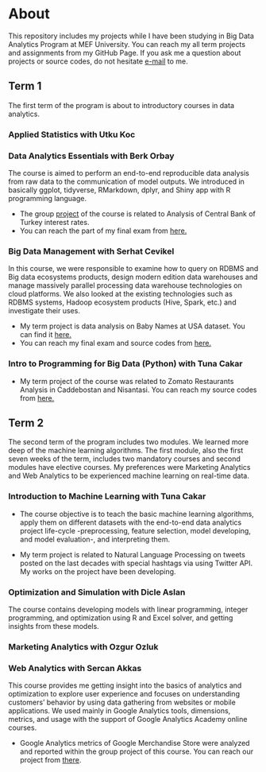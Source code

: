 # About

This repository includes my projects while I have been studying in Big Data Analytics Program at MEF University. You can reach my all term projects and assignments from my GitHub Page. If you ask me a question about projects or source codes, do not hesitate [e-mail](kamarn@mef.edu.tr) to me.

## Term 1 

The first term of the program is about to introductory courses in data analytics. 

### Applied Statistics with Utku Koc

### Data Analytics Essentials with Berk Orbay

The course is aimed to perform an end-to-end reproducible data analysis from raw data to the communication of model outputs. We introduced in basically ggplot, tidyverse, RMarkdown, dplyr, and Shiny app with R programming language. 

- The group [project](https://pjournal.github.io/mef03g-r-mut/) of the course is related to Analysis of Central Bank of Turkey interest rates. 
- You can reach the part of my final exam from [here.](https://github.com/nilaykamar/MEF_BDA20/blob/master/Final.html)

### Big Data Management with Serhat Cevikel

In this course, we were responsible to examine how to query on RDBMS and Big data ecosystems products, design modern edition data warehouses and manage massively parallel processing data warehouse technologies on cloud platforms. We also looked at the existing technologies such as RDBMS systems, Hadoop ecosystem products (Hive, Spark, etc.) and investigate their uses. 

- My term project is data analysis on Baby Names at USA dataset. You can find it [here.](https://github.com/nilaykamar/MEF_BDA20/blob/master/babynames.htm)
- You can reach my final exam and source codes from [here.](https://github.com/nilaykamar/MEF_BDA20/blob/master/BDM_final_.htm)

### Intro to Programming for Big Data (Python) with Tuna Cakar

- My term project of the course was related to Zomato Restaurants Analysis in Caddebostan and Nisantasi. You can reach my source codes from [here.](https://github.com/nilaykamar/MEF_BDA20/blob/master/BDA507%20-%20Term_Project_Nilay_Kamar.htm)

## Term 2

The second term of the program includes two modules. We learned more deep of the machine learning algorithms. The first module, also the first seven weeks of the term, includes two mandatory courses and second modules have elective courses. My preferences were Marketing Analytics and Web Analytics to be experienced machine learning on real-time data.

### Introduction to Machine Learning with Tuna Cakar

- The course objective is to teach the basic machine learning algorithms, apply them on different datasets with the end-to-end data analytics project life-cycle -preprocessing, feature selection, model developing, and model evaluation-, and interpreting them.

- My term project is related to Natural Language Processing on tweets posted on the last decades with special hashtags via using Twitter API. My works on the project have been developing. 

### Optimization and Simulation with Dicle Aslan

The course contains developing models with linear programming, integer programming, and optimization using R and Excel solver, and getting insights from these models. 

### Marketing Analytics with Ozgur Ozluk



### Web Analytics with Sercan Akkas

This course provides me getting insight into the basics of analytics and optimization to explore user experience and focuses on understanding customers’ behavior by using data gathering from websites or mobile applications. We used mainly in Google Analytics tools, dimensions, metrics, and usage with the support of Google Analytics Academy online courses. 

- Google Analytics metrics of Google Merchandise Store were analyzed and reported within the group project of this course. You can reach our project from [there](https://github.com/nilaykamar/MEF_BDA20/blob/master/Web_Analytics_Group_Project'20.pdf).  
